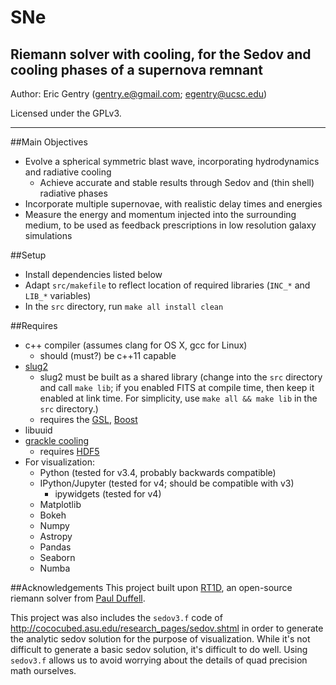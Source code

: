 # SNe
Riemann solver with cooling, for the Sedov and cooling phases of a supernova remnant
-------

Author: Eric Gentry   (gentry.e@gmail.com; egentry@ucsc.edu)   

Licensed under the GPLv3.

-------

##Main Objectives
  - Evolve a spherical symmetric blast wave, incorporating hydrodynamics and radiative cooling
    - Achieve accurate and stable results through Sedov and (thin shell) radiative phases
  - Incorporate multiple supernovae, with realistic delay times and energies
  - Measure the energy and momentum injected into the surrounding medium, to be used as feedback prescriptions in low resolution galaxy simulations


##Setup
- Install dependencies listed below
- Adapt `src/makefile` to reflect location of required libraries (`INC_*` and `LIB_*` variables)
- In the `src` directory, run `make all install clean`


##Requires
  - c++ compiler (assumes clang for OS X, gcc for Linux)
    - should (must?) be c++11 capable
  - [slug2](https://bitbucket.org/krumholz/slug2)
    - slug2 must be built as a shared library (change into the `src` directory and call `make lib`; if you enabled FITS at compile time, then keep it enabled at link time. For simplicity, use `make all && make lib` in the `src` directory.)
    - requires the [GSL](https://www.gnu.org/software/gsl/), [Boost](http://www.boost.org/)
  - libuuid
  - [grackle cooling](https://bitbucket.org/grackle/grackle)
    - requires [HDF5](https://www.hdfgroup.org/HDF5/release/obtain5.html)
  - For visualization:
    - Python (tested for v3.4, probably backwards compatible)
    - IPython/Jupyter (tested for v4; should be compatible with v3)
      - ipywidgets (tested for v4)
    - Matplotlib
    - Bokeh
    - Numpy
    - Astropy
    - Pandas
    - Seaborn
    - Numba

##Acknowledgements
This project built upon [RT1D](https://github.com/duffell/RT1D), an open-source riemann solver from [Paul Duffell](http://duffell.org/).

This project was also includes the `sedov3.f` code of http://cococubed.asu.edu/research_pages/sedov.shtml in order to generate the analytic sedov solution for the purpose of visualization.  While it's not difficult to generate a basic sedov solution, it's difficult to do well. Using `sedov3.f` allows us to avoid worrying about the details of quad precision math ourselves.
